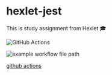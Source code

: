 # hexlet-jest
This is study assignment from Hexlet 🎓

![GitHub Actions](https://github.com/Ingo-o/hexlet-jest/workflows/github%20actions/badge.svg)

![example workflow file path](https://github.com/Ingo-o/hexlet-jest/workflows/.github/workflows/main.yml/badge.svg)

[github actions](https://github.com/Ingo-o/frontend-project-lvl1/workflows/github%20actions/badge.svg)
